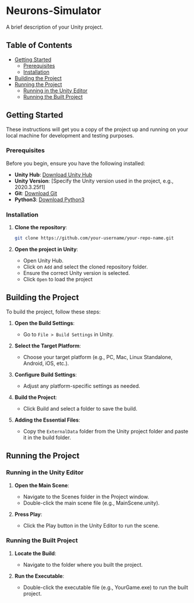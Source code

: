 # Neurons-Simulator

A brief description of your Unity project.

## Table of Contents
- [Getting Started](#getting-started)
  - [Prerequisites](#prerequisites)
  - [Installation](#installation)
- [Building the Project](#building-the-project)
- [Running the Project](#running-the-project)
  - [Running in the Unity Editor](#running-in-the-unity-editor)
  - [Running the Built Project](#running-the-built-project)

## Getting Started

These instructions will get you a copy of the project up and running on your local machine for development and testing purposes.

### Prerequisites

Before you begin, ensure you have the following installed:

- **Unity Hub**: [Download Unity Hub](https://unity3d.com/get-unity/download)
- **Unity Version**: [Specify the Unity version used in the project, e.g., 2020.3.25f1]
- **Git**: [Download Git](https://git-scm.com/)
- **Python3**: [Download Python3](https://www.python.org/downloads/)

### Installation

1. **Clone the repository**:
   ```bash
   git clone https://github.com/your-username/your-repo-name.git
   ```
   
2. **Open the project in Unity**:
   - Open Unity Hub.
   - Click on `Add` and select the cloned repository folder.
   - Ensure the correct Unity version is selected.
   - Click `Open` to load the project

## Building the Project

To build the project, follow these steps:

1. **Open the Build Settings**:
   - Go to `File > Build Settings` in Unity.
     
2. **Select the Target Platform**:
   - Choose your target platform (e.g., PC, Mac, Linux Standalone, Android, iOS, etc.).
     
3. **Configure Build Settings**:
   - Adjust any platform-specific settings as needed.
     
4. **Build the Project**:
   - Click Build and select a folder to save the build.
  
5. **Adding the Essential Files**:
   - Copy the `ExternalData` folder from the Unity project folder and paste it in the build folder.
  
## Running the Project

### Running in the Unity Editor

1. **Open the Main Scene**:
   - Navigate to the Scenes folder in the Project window.
   - Double-click the main scene file (e.g., MainScene.unity).

2. **Press Play**:
   - Click the Play button in the Unity Editor to run the scene.

### Running the Built Project

1. **Locate the Build**:
   - Navigate to the folder where you built the project.

2. **Run the Executable**:
   - Double-click the executable file (e.g., YourGame.exe) to run the built project.
